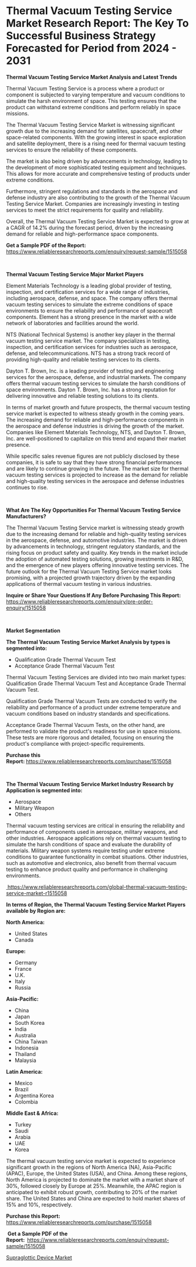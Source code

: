 <p><h1>Thermal Vacuum Testing Service Market Research Report: The Key To Successful Business Strategy Forecasted for Period from 2024 - 2031</h1></p><p><strong>Thermal Vacuum Testing Service Market Analysis and Latest Trends</strong></p>
<p><p>Thermal Vacuum Testing Service is a process where a product or component is subjected to varying temperature and vacuum conditions to simulate the harsh environment of space. This testing ensures that the product can withstand extreme conditions and perform reliably in space missions.</p><p>The Thermal Vacuum Testing Service Market is witnessing significant growth due to the increasing demand for satellites, spacecraft, and other space-related components. With the growing interest in space exploration and satellite deployment, there is a rising need for thermal vacuum testing services to ensure the reliability of these components.</p><p>The market is also being driven by advancements in technology, leading to the development of more sophisticated testing equipment and techniques. This allows for more accurate and comprehensive testing of products under extreme conditions.</p><p>Furthermore, stringent regulations and standards in the aerospace and defense industry are also contributing to the growth of the Thermal Vacuum Testing Service Market. Companies are increasingly investing in testing services to meet the strict requirements for quality and reliability.</p><p>Overall, the Thermal Vacuum Testing Service Market is expected to grow at a CAGR of 14.2% during the forecast period, driven by the increasing demand for reliable and high-performance space components.</p></p>
<p><strong>Get a Sample PDF of the Report:&nbsp;</strong> <a href="https://www.reliableresearchreports.com/enquiry/request-sample/1515058">https://www.reliableresearchreports.com/enquiry/request-sample/1515058</a></p>
<p>&nbsp;</p>
<p><strong>Thermal Vacuum Testing Service Major Market Players</strong></p>
<p><p>Element Materials Technology is a leading global provider of testing, inspection, and certification services for a wide range of industries, including aerospace, defense, and space. The company offers thermal vacuum testing services to simulate the extreme conditions of space environments to ensure the reliability and performance of spacecraft components. Element has a strong presence in the market with a wide network of laboratories and facilities around the world.</p><p>NTS (National Technical Systems) is another key player in the thermal vacuum testing service market. The company specializes in testing, inspection, and certification services for industries such as aerospace, defense, and telecommunications. NTS has a strong track record of providing high-quality and reliable testing services to its clients.</p><p>Dayton T. Brown, Inc. is a leading provider of testing and engineering services for the aerospace, defense, and industrial markets. The company offers thermal vacuum testing services to simulate the harsh conditions of space environments. Dayton T. Brown, Inc. has a strong reputation for delivering innovative and reliable testing solutions to its clients.</p><p>In terms of market growth and future prospects, the thermal vacuum testing service market is expected to witness steady growth in the coming years. The increasing demand for reliable and high-performance components in the aerospace and defense industries is driving the growth of the market. Companies like Element Materials Technology, NTS, and Dayton T. Brown, Inc. are well-positioned to capitalize on this trend and expand their market presence.</p><p>While specific sales revenue figures are not publicly disclosed by these companies, it is safe to say that they have strong financial performances and are likely to continue growing in the future. The market size for thermal vacuum testing services is projected to increase as the demand for reliable and high-quality testing services in the aerospace and defense industries continues to rise.</p></p>
<p>&nbsp;</p>
<p><strong>What Are The Key Opportunities For Thermal Vacuum Testing Service Manufacturers?</strong></p>
<p><p>The Thermal Vacuum Testing Service market is witnessing steady growth due to the increasing demand for reliable and high-quality testing services in the aerospace, defense, and automotive industries. The market is driven by advancements in technology, stringent regulatory standards, and the rising focus on product safety and quality. Key trends in the market include the adoption of automated testing solutions, growing investments in R&D, and the emergence of new players offering innovative testing services. The future outlook for the Thermal Vacuum Testing Service market looks promising, with a projected growth trajectory driven by the expanding applications of thermal vacuum testing in various industries.</p></p>
<p><strong>Inquire or Share Your Questions If Any Before Purchasing This Report:</strong> <a href="https://www.reliableresearchreports.com/enquiry/pre-order-enquiry/1515058">https://www.reliableresearchreports.com/enquiry/pre-order-enquiry/1515058</a></p>
<p>&nbsp;</p>
<p><strong>Market Segmentation</strong></p>
<p><strong>The Thermal Vacuum Testing Service Market Analysis by types is segmented into:</strong></p>
<p><ul><li>Qualification Grade Thermal Vacuum Test</li><li>Acceptance Grade Thermal Vacuum Test</li></ul></p>
<p><p>Thermal Vacuum Testing Services are divided into two main market types: Qualification Grade Thermal Vacuum Test and Acceptance Grade Thermal Vacuum Test. </p><p>Qualification Grade Thermal Vacuum Tests are conducted to verify the reliability and performance of a product under extreme temperature and vacuum conditions based on industry standards and specifications. </p><p>Acceptance Grade Thermal Vacuum Tests, on the other hand, are performed to validate the product's readiness for use in space missions. These tests are more rigorous and detailed, focusing on ensuring the product's compliance with project-specific requirements.</p></p>
<p><strong>Purchase this Report:&nbsp;</strong><a href="https://www.reliableresearchreports.com/purchase/1515058">https://www.reliableresearchreports.com/purchase/1515058</a></p>
<p>&nbsp;</p>
<p><strong>The Thermal Vacuum Testing Service Market Industry Research by Application is segmented into:</strong></p>
<p><ul><li>Aerospace</li><li>Military Weapon</li><li>Others</li></ul></p>
<p><p>Thermal vacuum testing services are critical in ensuring the reliability and performance of components used in aerospace, military weapons, and other industries. Aerospace applications rely on thermal vacuum testing to simulate the harsh conditions of space and evaluate the durability of materials. Military weapon systems require testing under extreme conditions to guarantee functionality in combat situations. Other industries, such as automotive and electronics, also benefit from thermal vacuum testing to enhance product quality and performance in challenging environments.</p></p>
<p><a href="https://www.reliableresearchreports.com/global-thermal-vacuum-testing-service-market-r1515058">&nbsp;https://www.reliableresearchreports.com/global-thermal-vacuum-testing-service-market-r1515058</a></p>
<p><strong>In terms of Region, the Thermal Vacuum Testing Service Market Players available by Region are:</strong></p>
<p>
    <p> <strong> North America: </strong>
        <ul>
            <li>United States</li>
            <li>Canada</li>
        </ul>
        </p> 
    <p> <strong> Europe: </strong>
        <ul>
            <li>Germany</li>
            <li>France</li>
            <li>U.K.</li>
            <li>Italy</li>
            <li>Russia</li>
        </ul>
        </p> 
    <p> <strong> Asia-Pacific: </strong>
        <ul>
            <li>China</li>
            <li>Japan</li>
            <li>South Korea</li>
            <li>India</li>
            <li>Australia</li>
            <li>China Taiwan</li>
            <li>Indonesia</li>
            <li>Thailand</li>
            <li>Malaysia</li>
        </ul>
        </p> 
    <p> <strong> Latin America: </strong>
        <ul>
            <li>Mexico</li>
            <li>Brazil</li>
            <li>Argentina Korea</li>
            <li>Colombia</li>
        </ul>
        </p> 
    <p> <strong> Middle East & Africa: </strong>
        <ul>
            <li>Turkey</li>
            <li>Saudi</li>
            <li>Arabia</li>
            <li>UAE</li>
            <li>Korea</li>
        </ul>
    </p>
    </p>
<p><p>The thermal vacuum testing service market is expected to experience significant growth in the regions of North America (NA), Asia-Pacific (APAC), Europe, the United States (USA), and China. Among these regions, North America is projected to dominate the market with a market share of 30%, followed closely by Europe at 25%. Meanwhile, the APAC region is anticipated to exhibit robust growth, contributing to 20% of the market share. The United States and China are expected to hold market shares of 15% and 10%, respectively.</p></p>
<p><strong>Purchase this Report: </strong><a href="https://www.reliableresearchreports.com/purchase/1515058">https://www.reliableresearchreports.com/purchase/1515058</a></p>
<p>&nbsp;<strong>Get a Sample PDF of the Report:&nbsp;&nbsp;</strong><a href="https://www.reliableresearchreports.com/enquiry/request-sample/1515058">https://www.reliableresearchreports.com/enquiry/request-sample/1515058</a></p>
<p><strong></strong></p>
<p><p><a href="https://view.publitas.com/reportprime-1/global-supraglottic-device-market-status-2024-2031-and-forecast-by-region-product-end-use/">Supraglottic Device Market</a></p></p>